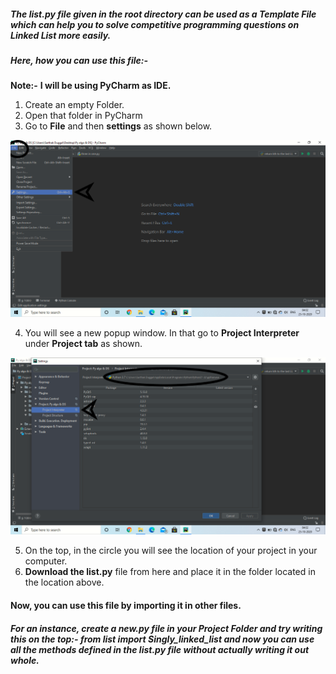 ##### The _list.py_ file given in the root directory can be used as a **Template File** which can help you to solve competitive programming questions on _Linked List_ more easily.

##### Here, how you can use this file:-

**Note:-** **I will be using PyCharm as IDE.**

1. Create an empty Folder.
2. Open that folder in PyCharm
3. Go to **File** and then **settings** as shown below.

![Instruction](Instruction_1.png)

4. You will see a new popup window. In that go to **Project Interpreter** under **Project tab** as shown.

![Instruction](Instruction_2.png)

5. On the top, in the circle you will see the location of your project in your computer.
6. **Download the list.py** file from here and place it in the folder located in the location above.

#### Now, you can use this file by importing it in other files.

##### For an instance, create a new.py file in your **Project Folder** and try writing this on the top:- _from list import Singly_linked_list_ and now you can use all the methods defined in the list.py file without actually writing it out whole.
